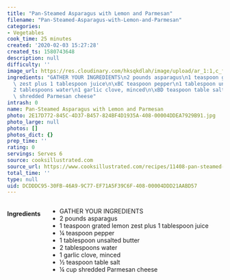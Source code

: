 ```yaml
---
title: "Pan-Steamed Asparagus with Lemon and Parmesan"
filename: "Pan-Steamed-Asparagus-with-Lemon-and-Parmesan"
categories:
- Vegetables
cook_time: 25 minutes
created: '2020-02-03 15:27:28'
created_ts: 1580743648
description: null
difficulty: ''
image_url: https://res.cloudinary.com/hksqkdlah/image/upload/ar_1:1,c_fill,dpr_2.0,f_auto,fl_lossy.progressive.strip_profile,g_faces:auto,q_auto:low,w_344/43579-sfs-sauteed-asparagus-lemon-parmesan-34
ingredients: "GATHER YOUR INGREDIENTS\n2 pounds asparagus\n1 teaspoon grated lemon\
  \ zest plus 1 tablespoon juice\n\xBC teaspoon pepper\n1 tablespoon unsalted butter\n\
  2 tablespoons water\n1 garlic clove, minced\n\xBD teaspoon table salt\n\xBC cup\
  \ shredded Parmesan cheese"
intrash: 0
name: Pan-Steamed Asparagus with Lemon and Parmesan
photo: 2E17D772-845C-4D37-B457-824BF4D1935A-408-00004DDEA7929B91.jpg
photo_large: null
photos: []
photos_dict: {}
prep_time: ''
rating: 0
servings: Serves 6
source: cooksillustrated.com
source_url: https://www.cooksillustrated.com/recipes/11408-pan-steamed-asparagus-with-lemon-and-parmesan
total_time: ''
type: null
uid: DCDDDC95-30FB-46A9-9C77-EF71A5F39C6F-408-00004DDD21AABD57
---
```

<div class="large-8 medium-7 columns" id="writeup">	</div><!-- #writeup -->
</div><!-- #row-one -->
<div class="row" id="row-two">	<div class="medium-4 small-5 columns"><h4 id="ingredients">Ingredients</h4><div class="box box-ingredients content"><ul>
<li>GATHER YOUR INGREDIENTS</li>
<li>2 pounds asparagus</li>
<li>1 teaspoon grated lemon zest plus 1 tablespoon juice</li>
<li>¼ teaspoon pepper</li>
<li>1 tablespoon unsalted butter</li>
<li>2 tablespoons water</li>
<li>1 garlic clove, minced</li>
<li>½ teaspoon table salt</li>
<li>¼ cup shredded Parmesan cheese</li>
</ul>
</div>	</div>	<div class="medium-6 small-7 columns">	</div>
